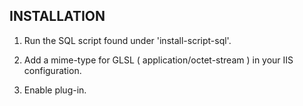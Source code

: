 INSTALLATION
------------------

1) Run the SQL script found under 'install-script-sql'.

2) Add a mime-type for GLSL ( application/octet-stream ) in your IIS configuration.

3) Enable plug-in.